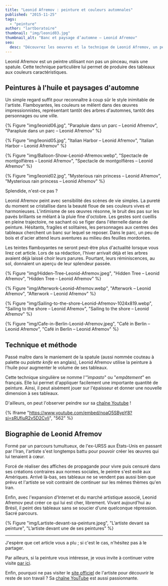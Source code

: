 ```yaml
---
title: "Leonid Afremov : peinture et couleurs automnales"
published: "2015-11-25"
tags: 
  - "peinture"
author: "lartboratoire"
thumbnail: "img/leonid03.jpg"
thumbnail_alt: "Banc et paysage d’automne – Leonid Afremov"
seo:
  desc: "Découvrez les oeuvres et la technique de Leonid Afremov, un peintre talentueux représentant des paysages d'automne magnifiques avec... une spatule !"
---
```


Leonid Afremov est un peintre utilisant non pas un pinceau, mais une spatule. Cette technique particulière lui permet de produire des tableaux aux couleurs caractéristiques.

## Peintures à l'huile et paysages d'automne

Un simple regard suffit pour reconnaître à coup sûr le style inimitable de l'artiste. Flamboyantes, les couleurs se mêlent dans des œuvres impressionnistes, représentant tantôt des arbres d'automnes, tantôt des personnages ou une ville.

{% Figure "img/leonid06.jpg", "Parapluie dans un parc – Leonid Afremov", "Parapluie dans un parc – Leonid Afremov" %}

{% Figure "img/leonid05.jpg", "Italian Harbor – Leonid Afremov", "Italian Harbor – Leonid Afremov" %}

{% Figure "img/Balloon-Show-Leonid-Afremov.webp", "Spectacle de montgolfières – Leonid Afremov", "Spectacle de montgolfières – Leonid Afremov" %}

{% Figure "img/leonid02.jpg", "Mysterious rain princess – Leonid Afremov", "Mysterious rain princess – Leonid Afremov" %}


Splendide, n'est-ce pas ?

Leonid Afremov peint avec sensibilité des scènes de vie simples. La pureté du moment se cristallise dans la beauté floue de ses couleurs vives et harmonieuses. L'intimisme de ses œuvres résonne, le bruit des pas sur les pavés brillants se mêlant à la pluie fine d'octobre. Les gestes sont cueillis en pleine trajectoire, ne sachant où se figer dans l'éternelle danse de peinture. Hésitants, fragiles et solitaires, les personnages aux centres des tableaux cherchent un banc sur lequel se reposer. Dans le parc, un peu de bois et d'acier attend leurs aventures au milieu des feuilles mordorées.

Les teintes flamboyantes ne seront peut-être plus d'actualité lorsque vous lirez cet article. Lors de sa rédaction, l'hiver arrivait déjà et les arbres avaient déjà laissé choir leurs parures. Pourtant, leurs réminiscences, au sol, donnaient un aperçu de leur splendeur passée.

{% Figure "img/Hidden-Tree-Leonid-Afremov.jpeg", "Hidden Tree – Leonid Afremov", "Hidden Tree – Leonid Afremov" %}

{% Figure "img/Afterwork-Leonid-Afremov.webp", "Afterwork – Leonid Afremov", "Afterwork – Leonid Afremov" %}

{% Figure "img/Sailing-to-the-shore-Leonid-Afremov-1024x819.webp", "Sailing to the shore – Leonid Afremov", "Sailing to the shore – Leonid Afremov" %}

{% Figure "img/Cafe-in-Berlin-Leonid-Afremov.jpeg", "Café in Berlin – Leonid Afremov", "Café in Berlin – Leonid Afremov" %}

## Technique et méthode

Passé maître dans le maniement de la spatule (aussi nommée couteau à palette ou _palette knife_ en anglais), Leonid Afremov utilise la peinture à l'huile pour augmenter le volume de ses tableaux.

Cette technique singulière se nomme l'_"impasto_" ou "_empâtement_" en français. Elle lui permet d'appliquer facilement une importante quantité de peinture. Ainsi, il peut aisément jouer sur l'épaisseur et donner une nouvelle dimension à ses tableaux.

D'ailleurs, on peut l'observer peindre sur sa [chaîne Youtube](https://www.youtube.com/user/afremovgallery/videos) !

{% Iframe "https://www.youtube.com/embed/noaO5SBypY8?si=sRUfiuR2v5D2Cvli", "562" %}

## Biographie de Leonid Afremov

Formé par un parcours tumultueux, de l'ex-URSS aux États-Unis en passant par l'Iran, l'artiste s'est longtemps battu pour pouvoir créer les œuvres qui lui tenaient à cœur.

Forcé de réaliser des affiches de propagande pour vivre puis censuré dans ses créations contraires aux normes sociales, le peintre s'est exilé aux Amériques. Arrivé là-bas, ses tableaux ne se vendent pas aussi bien que prévu et l'artiste se voit contraint de continuer sur les mêmes thèmes qu'en Iran.

Enfin, avec l'expansion d'Internet et du marché artistique associé, Leonid Afremov peut créer ce qui lui est cher, librement. Vivant aujourd'hui au Brésil, il peint des tableaux sans se soucier d'une quelconque répression. Sacré parcours.

{% Figure "img/Lartiste-devant-sa-peinture.jpeg", "L’artiste devant sa peinture", "L’artiste devant une de ses peintures" %}

* * *

J'espère que cet article vous a plu ; si c'est le cas, n'hésitez pas à le partager.

Par ailleurs, si la peinture vous intéresse, je vous invite à continuer votre visite [par ici](/tag/peinture/).

Enfin, pourquoi ne pas visiter le [site officiel](http://afremov.com/) de l'artiste pour découvrir le reste de son travail ? Sa [chaîne YouTube](https://www.youtube.com/user/afremovgallery/videos) est aussi passionnante.
